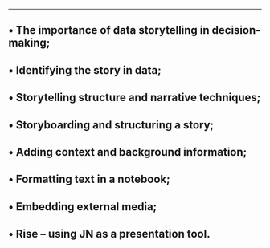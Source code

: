 -------------------------------------------------------------------
• The importance of data storytelling in decision-making;
-----------------------------------------------------------------
• Identifying the story in data;
--------------------------------------------------------------------
• Storytelling structure and narrative techniques;
----------------------------------------------------------------
• Storyboarding and structuring а story;
----------------------------------------------------------------
• Adding context and background information;
---------------------------------------------------------------
• Formatting text in а notebook;
------------------------------------------------------------
• Embedding external media;
-----------------------------------------------------------
• Rise – using JN as a presentation tool.
-----------------------------------------------------------
